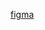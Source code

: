 [figma](https://www.figma.com/design/SP6iEs1XoBX1CIJT3tmq11/VedralLukáš?node-id=0-1&p=f&t=OVcKjeiciMbBER1z-0)
